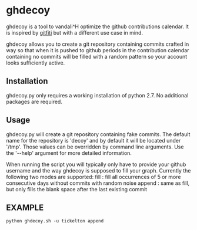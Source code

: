ghdecoy
=======

ghdecoy is a tool to vandali^H optimize the github contributions calendar. 
It is inspired by [gitfiti](https://github.com/gelstudios/gitfiti) but
with a different use case in mind.

ghdecoy allows you to create a git repository containing commits crafted
in way so that when it is pushed to github periods in the contribution
calendar containing no commits will be filled with a random pattern so your
account looks sufficiently active.

Installation
------------

ghdecoy.py only requires a working installation of python 2.7. No
additional packages are required.

Usage
-----

ghdecoy.py will create a git repository containing fake commits. The
default name for the repository is 'decoy' and by default it will
be located under '/tmp'. Those values can be overridden by command
line arguments. Use the '--help' argument for more detailed information.

When running the script you will typically only have to provide your
github username and the way ghdecoy is supposed to fill your graph.
Currently the following two modes are supported:
  fill   : fill all occurrences of 5 or more consecutive
           days without commits with random noise
  append : same as fill, but only fills the blank space
           after the last existing commit

EXAMPLE
-------
```shell
python ghdecoy.sh -u tickelton append
```
